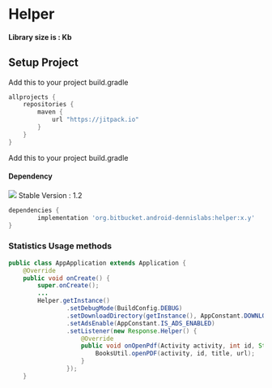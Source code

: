 # Helper 

#### Library size is : Kb
  
## Setup Project

Add this to your project build.gradle
``` gradle
allprojects {
    repositories {
        maven {
            url "https://jitpack.io"
        }
    }
}
```

Add this to your project build.gradle

#### Dependency
[![](https://jitpack.io/v/org.bitbucket.android-dennislabs/helper.svg)](https://jitpack.io/#org.bitbucket.android-dennislabs/helper)
Stable Version : 1.2
```gradle
dependencies {
        implementation 'org.bitbucket.android-dennislabs:helper:x.y'
}
```


### Statistics Usage methods
```java
public class AppApplication extends Application {
    @Override
    public void onCreate() {
        super.onCreate();
        ...
        Helper.getInstance()
                .setDebugMode(BuildConfig.DEBUG)
                .setDownloadDirectory(getInstance(), AppConstant.DOWNLOAD_DIRECTORY)
                .setAdsEnable(AppConstant.IS_ADS_ENABLED)
                .setListener(new Response.Helper() {
                    @Override
                    public void onOpenPdf(Activity activity, int id, String title, String url) {
                        BooksUtil.openPDF(activity, id, title, url);
                    }
                });
    }

```